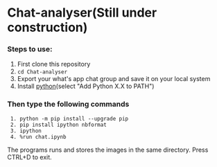 # Chat-analyser(Still under construction)

<h3><strong>Steps to use:</strong></h3>
  
  1. First clone this repository
  2. `cd Chat-analyser`
  3.  Export your what's app chat group and save it on your local system
  4.  Install [python](https://www.python.org/downloads)(select "Add Python X.X to PATH")
    
    
   
   <h3><strong>Then type the following commands </strong></h3>
  
 ```  
  1. python -m pip install --upgrade pip
  2. pip install ipython nbformat
  3. ipython
  4. %run chat.ipynb
  ```
  
  

 The programs runs and stores the images in the same directory. Press CTRL+D to exit.
 
